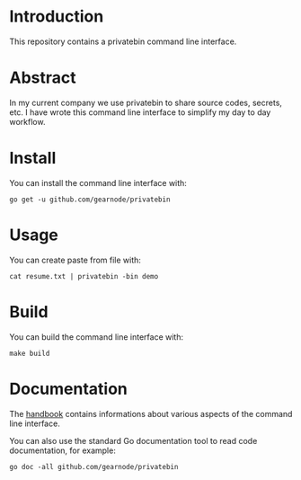 # Introduction
This repository contains a privatebin command line interface.

# Abstract
In my current company we use privatebin to share source codes,
secrets, etc. I have wrote this command line interface to simplify my
day to day workflow.

# Install
You can install the command line interface with:

	go get -u github.com/gearnode/privatebin
	
# Usage
You can create paste from file with:

	cat resume.txt | privatebin -bin demo

# Build
You can build the command line interface with:

	make build

# Documentation
The [handbook](doc/handbook.md) contains informations about various
aspects of the command line interface.

You can also use the standard Go documentation tool to read code
documentation, for example:

	go doc -all github.com/gearnode/privatebin

